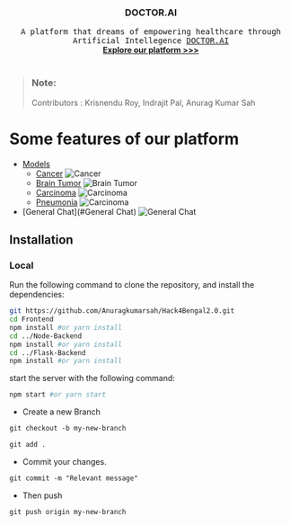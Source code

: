 <p align="center">
  <h3 align="center">DOCTOR.AI</h3>

  <p align="center">
    <samp>A platform that dreams of empowering healthcare through Artificial Intellegence <a href="https://doctor-ai-frontend.vercel.app/">DOCTOR.AI</a></samp>
    <br />
    <a href="#routes"><strong>Explore our platform >>></strong></a>
    <br />
    <br />
  </p>
  
</p>

> ### Note:
> Contributors : Krisnendu Roy, Indrajit Pal, Anurag Kumar Sah

<h1> Some features of our platform </h1>

- [Models](#Models)
  - [Cancer](#cancer)
  ![Cancer]("https://i.imgur.com/NbTta3p.png")
  - [Brain Tumor](#brain_tumor)
    ![Brain Tumor]("https://i.imgur.com/hhmZult.png")
  - [Carcinoma](#Carcinoma)
    ![Carcinoma]("https://i.imgur.com/LkkBtXv.png")
  - [Pneumonia](#Carcinoma)
    ![Carcinoma]("https://i.imgur.com/SFbvIjl.png")
- [General Chat](#General Chat)
    ![General Chat]("https://i.imgur.com/mNZWR9i.png")


## Installation

### Local
Run the following command to clone the repository, and install the dependencies:

```sh
git https://github.com/Anuragkumarsah/Hack4Bengal2.0.git
cd Frontend
npm install #or yarn install
cd ../Node-Backend
npm install #or yarn install
cd ../Flask-Backend
npm install #or yarn install
```

start the server with the following command:

```sh
npm start #or yarn start
```
- Create a new Branch

```markdown
git checkout -b my-new-branch
```

```markdown
git add .
```
- Commit your changes.

```markdown
git commit -m "Relevant message"
```
- Then push 
```markdown
git push origin my-new-branch
```

